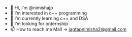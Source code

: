- 👋 Hi, I’m @nimishajp
- 👀 I’m interested in c++ programming
- 🌱 I’m currently learning c++ and DSA
- 💞️ I’m looking for onternship
 - 📫 How to reach me Mail -> jagtapnimisha2@gmail.com

<!---
nimishajp/nimishajp is a ✨ special ✨ repository because its `README.md` (this file) appears on your GitHub profile.
You can click the Preview link to take a look at your changes.
--->
